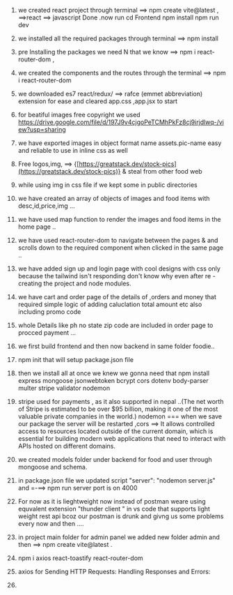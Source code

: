 1) we created react project through terminal      ==>  npm create vite@latest ,  ==>react  ==> javascript
    Done .now run 
        cd Frontend
        npm install
        npm run dev
2) we installed all the required packages through terminal      ==>  npm install
3) pre Installing the packages we need N that we know   ==> npm i react-router-dom  ,

4) we created the components and the routes through the terminal      ==>  npm i react-router-dom
5) we downloaded es7 react/redux/ ==> rafce (emmet abbreviation)  extension for ease and cleared app.css ,app.jsx to start
6) for beatiful images free copyright we used https://drive.google.com/file/d/197J9v4cjgoPeTCMhPkFz8cj9irjdlwq-/view?usp=sharing
7) we have exported images in object format name assets.pic-name easy and reliable to use in inline css as well
8) Free logos,img,  ==> {[https://greatstack.dev/stock-pics](https://greatstack.dev/stock-pics)} & steal from other food web
9) while using img in css file if we kept some in public directories
10) we have created an array of objects of images and food items with desc,id,price,img ...
11) we have used map function to render the images and food items in the home page ..
12) we have used react-router-dom to navigate between the pages & and scrolls down to the required component when clicked in the same page ..
18) we have added sign up and login page with cool designs with css only because the tailwind isn't responding don't know why even after re -creating the project and node modules.
19) we have cart and order page of the details of ,orders and money that required simple logic of adding caluclation total amount etc also including promo code 
20) whole Details like ph no state zip code are included in order page to procced payment ...
21) we first build frontend and then now backend in same folder foodie..
22) npm init  that will setup package.json file 
23) then we install all at once we knew we gonna need that npm install express mongoose jsonwebtoken bcrypt cors dotenv body-parser multer stripe validator nodemon  
24) stripe used for payments , as it also supported in nepal ..(The net worth of Stripe is estimated to be over $95 billion, making it one of the most valuable private companies in the world.) nodemon === when we save our package the server will be restarted ,cors ==> It allows controlled access to resources located outside of the current domain, which is essential for building modern web applications that need to interact with APIs hosted on different domains.

25) we created models folder under backend for food and user through mongoose and schema.
26) in package.json file we updated script "server": "nodemon server.js" and =-==> npm run server  port is on 4000
27) For now as it is lieghtweight now instead of postman weare using equvalent extension "thunder client " in vs code that supports light weight rest api bcoz our postman is drunk and givng us some problems every now and then ....
28) in project main folder for admin panel we added new folder admin and then ==> npm create vite@latest .
29)  npm i axios react-toastify react-router-dom
30) axios for     Sending HTTP Requests:   Handling Responses and Errors:   
31) 